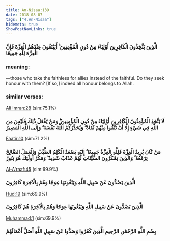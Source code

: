 ```yaml
---
title: An-Nisaa:139
date: 2018-08-07
tags: ["4.An-Nisaa"]
hidemeta: true 
ShowPostNavLinks: true 
---
```

### الَّذِينَ يَتَّخِذُونَ الْكَافِرِينَ أَوْلِيَاءَ مِنْ دُونِ الْمُؤْمِنِينَ ۚ أَيَبْتَغُونَ عِنْدَهُمُ الْعِزَّةَ فَإِنَّ الْعِزَّةَ لِلَّهِ جَمِيعًا
### meaning: 
—those who take the faithless for allies instead of the faithful. Do they seek honour with them? [If so,] indeed all honour belongs to Allah.
### similar verses: 

[Ali Imran:28](/3/28) (sim:75.1%)

### لَا يَتَّخِذِ الْمُؤْمِنُونَ الْكَافِرِينَ أَوْلِيَاءَ مِنْ دُونِ الْمُؤْمِنِينَ ۖ وَمَنْ يَفْعَلْ ذَٰلِكَ فَلَيْسَ مِنَ اللَّهِ فِي شَيْءٍ إِلَّا أَنْ تَتَّقُوا مِنْهُمْ تُقَاةً ۗ وَيُحَذِّرُكُمُ اللَّهُ نَفْسَهُ ۗ وَإِلَى اللَّهِ الْمَصِيرُ

[Faatir:10](/35/10) (sim:71.2%)

### مَنْ كَانَ يُرِيدُ الْعِزَّةَ فَلِلَّهِ الْعِزَّةُ جَمِيعًا ۚ إِلَيْهِ يَصْعَدُ الْكَلِمُ الطَّيِّبُ وَالْعَمَلُ الصَّالِحُ يَرْفَعُهُ ۚ وَالَّذِينَ يَمْكُرُونَ السَّيِّئَاتِ لَهُمْ عَذَابٌ شَدِيدٌ ۖ وَمَكْرُ أُولَٰئِكَ هُوَ يَبُورُ

[Al-A'raaf:45](/7/45) (sim:69.9%)

### الَّذِينَ يَصُدُّونَ عَنْ سَبِيلِ اللَّهِ وَيَبْغُونَهَا عِوَجًا وَهُمْ بِالْآخِرَةِ كَافِرُونَ

[Hud:19](/11/19) (sim:69.9%)

### الَّذِينَ يَصُدُّونَ عَنْ سَبِيلِ اللَّهِ وَيَبْغُونَهَا عِوَجًا وَهُمْ بِالْآخِرَةِ هُمْ كَافِرُونَ

[Muhammad:1](/47/1) (sim:69.9%)

### بِسْمِ اللَّهِ الرَّحْمَٰنِ الرَّحِيمِ الَّذِينَ كَفَرُوا وَصَدُّوا عَنْ سَبِيلِ اللَّهِ أَضَلَّ أَعْمَالَهُمْ
